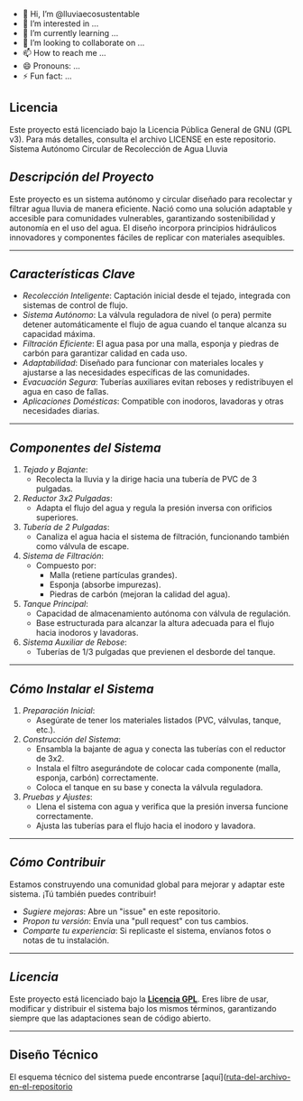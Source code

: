 - 👋 Hi, I’m @lluviaecosustentable
- 👀 I’m interested in ...
- 🌱 I’m currently learning ...
- 💞️ I’m looking to collaborate on ...
- 📫 How to reach me ...
- 😄 Pronouns: ...
- ⚡ Fun fact: ...

<!---
lluviaecosustentable/lluviaecosustentable is a ✨ special ✨ repository because its `README.md` (this file) appears on your GitHub profile.
You can click the Preview link to take a look at your changes.
--->
## Licencia
Este proyecto está licenciado bajo la Licencia Pública General de GNU (GPL v3). Para más detalles, consulta el archivo LICENSE en este repositorio.
Sistema Autónomo Circular de Recolección de Agua Lluvia

## *Descripción del Proyecto*
Este proyecto es un sistema autónomo y circular diseñado para recolectar y filtrar agua lluvia de manera eficiente. Nació como una solución adaptable y accesible para comunidades vulnerables, garantizando sostenibilidad y autonomía en el uso del agua. El diseño incorpora principios hidráulicos innovadores y componentes fáciles de replicar con materiales asequibles.

---

## *Características Clave*
- *Recolección Inteligente*: Captación inicial desde el tejado, integrada con sistemas de control de flujo.
- *Sistema Autónomo*: La válvula reguladora de nivel (o pera) permite detener automáticamente el flujo de agua cuando el tanque alcanza su capacidad máxima.
- *Filtración Eficiente*: El agua pasa por una malla, esponja y piedras de carbón para garantizar calidad en cada uso.
- *Adaptabilidad*: Diseñado para funcionar con materiales locales y ajustarse a las necesidades específicas de las comunidades.
- *Evacuación Segura*: Tuberías auxiliares evitan reboses y redistribuyen el agua en caso de fallas.
- *Aplicaciones Domésticas*: Compatible con inodoros, lavadoras y otras necesidades diarias.

---

## *Componentes del Sistema*
1. *Tejado y Bajante*:
   - Recolecta la lluvia y la dirige hacia una tubería de PVC de 3 pulgadas.
2. *Reductor 3x2 Pulgadas*:
   - Adapta el flujo del agua y regula la presión inversa con orificios superiores.
3. *Tubería de 2 Pulgadas*:
   - Canaliza el agua hacia el sistema de filtración, funcionando también como válvula de escape.
4. *Sistema de Filtración*:
   - Compuesto por:
     - Malla (retiene partículas grandes).
     - Esponja (absorbe impurezas).
     - Piedras de carbón (mejoran la calidad del agua).
5. *Tanque Principal*:
   - Capacidad de almacenamiento autónoma con válvula de regulación.
   - Base estructurada para alcanzar la altura adecuada para el flujo hacia inodoros y lavadoras.
6. *Sistema Auxiliar de Rebose*:
   - Tuberías de 1/3 pulgadas que previenen el desborde del tanque.

---

## *Cómo Instalar el Sistema*
1. *Preparación Inicial*:
   - Asegúrate de tener los materiales listados (PVC, válvulas, tanque, etc.).
2. *Construcción del Sistema*:
   - Ensambla la bajante de agua y conecta las tuberías con el reductor de 3x2.
   - Instala el filtro asegurándote de colocar cada componente (malla, esponja, carbón) correctamente.
   - Coloca el tanque en su base y conecta la válvula reguladora.
3. *Pruebas y Ajustes*:
   - Llena el sistema con agua y verifica que la presión inversa funcione correctamente.
   - Ajusta las tuberías para el flujo hacia el inodoro y lavadora.

---

## *Cómo Contribuir*
Estamos construyendo una comunidad global para mejorar y adaptar este sistema. ¡Tú también puedes contribuir!
- *Sugiere mejoras*: Abre un "issue" en este repositorio.
- *Propon tu versión*: Envía una "pull request" con tus cambios.
- *Comparte tu experiencia*: Si replicaste el sistema, envíanos fotos o notas de tu instalación.

---

## *Licencia*
Este proyecto está licenciado bajo la **[Licencia GPL](https://www.gnu.org/licenses/gpl-3.0.html)**. Eres libre de usar, modificar y distribuir el sistema bajo los mismos términos, garantizando siempre que las adaptaciones sean de código abierto.

---
## Diseño Técnico
El esquema técnico del sistema puede encontrarse [aquí]([ruta-del-archivo-en-el-repositorio](https://github.com/lluviaecosustentable/lluviaecosustentable/blob/main/collect-system-rain-ecology.drawio_removed.pdf)
